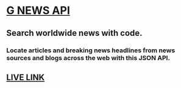 # <a href="https://gnews.io/" target="_blank">G NEWS API</a>

## Search worldwide news with code.

### Locate articles and breaking news headlines from news sources and blogs across the web with this JSON API.

## <a href="https://gnews-api.vercel.app/"> LIVE LINK</a>
